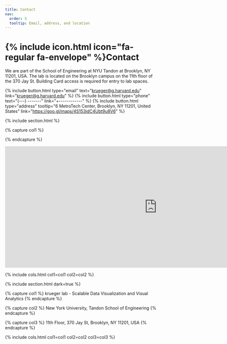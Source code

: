 ```yaml
---
title: Contact
nav:
  order: 5
  tooltip: Email, address, and location
---
```


# {% include icon.html icon="fa-regular fa-envelope" %}Contact

We are part of the School of Engineering at NYU Tandon at Brooklyn, NY 11201, USA. The lab is located on the Brooklyn campus on the 11th floor of the  370 Jay St. Building Card access is required for entry to lab spaces.

{%
  include button.html
  type="email"
  text="krueger@g.harvard.edu"
  link="krueger@g.harvard.edu"
%}
{%
  include button.html
  type="phone"
  text="(---) -------"
  link="+------------"
%}
{%
  include button.html
  type="address"
  tooltip="6 MetroTech Center, Brooklyn, NY 11201, United States"
  link="https://goo.gl/maps/4S153idC4Ubt9u8V6"
%}

{% include section.html %}

{% capture col1 %}

{% endcapture %}

<iframe src="https://docs.google.com/forms/d/e/1FAIpQLSdqSgZJsX4e3DAc_7QG8vQ2_BQ2buIEcaUXW1AcNDTKYsz3Uw/viewform?embedded=true" width="1000" height="400" frameborder="0" marginheight="0" marginwidth="0">Loading…</iframe>

{% include cols.html col1=col1 col2=col2 %}

{% include section.html dark=true %}

{% capture col1 %}
krueger lab - Scalable Data Visualization and Visual Analytics
{% endcapture %}

{% capture col2 %}
New York University, Tandon School of Engineering
{% endcapture %}

{% capture col3 %}
11th Floor, 370 Jay St, Brooklyn, NY 11201, USA
{% endcapture %}

{% include cols.html col1=col1 col2=col2 col3=col3 %}
